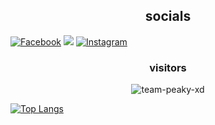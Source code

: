 <h2 align="center"><b>socials</b></h2>

[![Facebook](https://img.shields.io/badge/Facebook-%231877F2.svg?logo=Facebook&logoColor=white)](https://facebook.com/xspoilt) 
![](https://img.shields.io/badge/Code-Python-informational?style=flat&logo=python&logoColor=white&color=blue)
[![Instagram](https://img.shields.io/badge/Instagram-%23E4405F.svg?logo=Instagram&logoColor=white)](https://instagram.com/x_spoilt)

<h3 align="center">visitors</h3>

<p align="center"> <img src=https://komarev.com/ghpvc/?username=team-peaky-xd alt=team-peaky-xd /> </p>

[![Top Langs](https://github-readme-stats.vercel.app/api/top-langs/?username=team-peaky-xd&layout=compact&theme=dark)](https://github.com/team-peaky-xd/team-peaky-xd)
